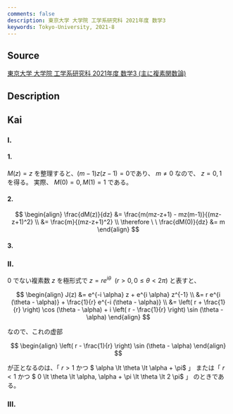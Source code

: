 ```yaml
---
comments: false
description: 東京大学 大学院 工学系研究科 2021年度 数学3
keywords: Tokyo-University, 2021-8
---
```


## Source
[東京大学 大学院 工学系研究科 2021年度 数学3 (主に複素関数論)](https://www.t.u-tokyo.ac.jp/soe/admission/general-past)

## Description

## Kai
### I.
#### 1.
$M(z)=z$ を整理すると、$(m-1)z(z-1)=0$であり、 $m \ne 0$ なので、 $z=0,1$ を得る。
実際、 $M(0)=0, M(1)=1$ である。

#### 2.

$$
\begin{align}
\frac{dM(z)}{dz}
&= \frac{m(mz-z+1) - mz(m-1)}{(mz-z+1)^2}
\\
&= \frac{m}{(mz-z+1)^2}
\\
\therefore \ \ 
\frac{dM(0)}{dz} &= m
\end{align}
$$

#### 3.

### II.
$0$ でない複素数 $z$ を極形式で $z=re^{i \theta} \ \ (r \gt 0, 0 \leq \theta \lt 2 \pi)$
と表すと、

$$
\begin{align}
J(z)
&= e^{-i \alpha} z + e^{i \alpha} z^{-1}
\\
&= r e^{i (\theta - \alpha)} + \frac{1}{r} e^{-i (\theta - \alpha)}
\\
&= \left( r + \frac{1}{r} \right) \cos (\theta - \alpha) + i \left( r - \frac{1}{r} \right) \sin (\theta - \alpha)
\end{align}
$$

なので、これの虚部

$$
\begin{align}
\left( r - \frac{1}{r} \right) \sin (\theta - \alpha)
\end{align}
$$

が正となるのは、「 $r \gt 1$ かつ $ \alpha \lt \theta \lt \alpha + \pi$ 」
または「 $r \lt 1$ かつ $ 0 \lt \theta \lt \alpha, \alpha + \pi \lt \theta \lt 2 \pi$ 」
のときである。

### III.